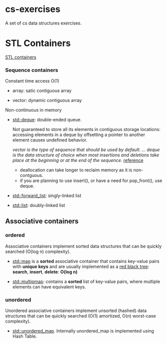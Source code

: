 # cs-exercises
A set of cs data structures exercises.

# STL Containers
[STL containers](http://www.cplusplus.com/reference/stl/)

### Sequence containers

Constant time access O(1)

* array: satic contiguous array  

* vector: dynamic contiguous array 

Non-continuous in memory

* [std::deque](http://www.cplusplus.com/reference/deque/deque/): double-ended queue.

    Not guaranteed to store all its elements in contiguous storage locations: accessing elements in a deque by offsetting a   pointer to another element causes undefined behavior.
    
    *vector  is the type of sequence that should be used by default. ... deque is the data structure of choice when most insertions and deletions take place at the beginning or at the end of the sequence.* [reference](https://www.codeproject.com/Articles/5425/An-In-Depth-Study-of-the-STL-Deque-Container)
    
    * deallocation can take longer to reclaim memory as it is non-contguous. 
    * if you are planning to use insert(), or have a need for pop_front(), use deque.
    


* [std::forward_list](http://en.cppreference.com/w/cpp/container/forward_list): singly-linked list

* [std::list](http://en.cppreference.com/w/cpp/container/list): doubly-linked list 


## Associative containers

### **ordered**

Associative containers implement sorted data structures that can be quickly searched (O(log n) complexity).

* [std::map](http://en.cppreference.com/w/cpp/container/map)  is a **sorted** associative container that contains key-value pairs with **unique keys** and are usually implemented as a [red black tree](https://en.wikipedia.org/wiki/Red%E2%80%93black_tree): **search**, **insert**, **delete**: **O(log n)**

* [std::multipmap](http://en.cppreference.com/w/cpp/container/multimap): contains a **sorted** list of key-value pairs, 
where multiple elements can have equivalent keys.

### **unordered**

Unordered associative containers implement unsorted (hashed) data structures that can be quickly searched (O(1) amortized, O(n) worst-case complexity).

* [std::unordered_map](http://www.cplusplus.com/reference/unordered_map/unordered_map/). Internally unordered_map is implemented using Hash Table.
